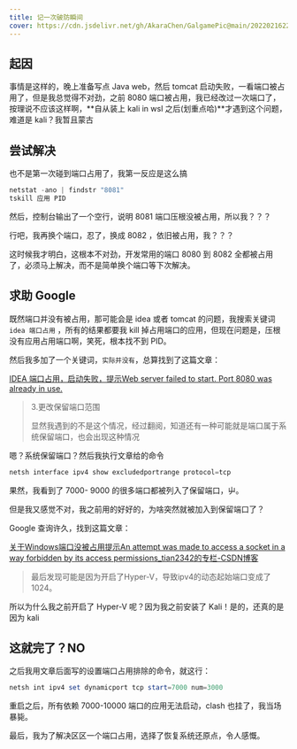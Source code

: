 ```yaml
---
title: 记一次破防瞬间
cover: https://cdn.jsdelivr.net/gh/AkaraChen/GalgamePic@main/20220216222509.png
---
```


## 起因

事情是这样的，晚上准备写点 Java web，然后 tomcat 启动失败，一看端口被占用了，但是我总觉得不对劲，之前 8080 端口被占用，我已经改过一次端口了，按理说不应该这样啊，**自从装上 kali in wsl 之后(划重点哈)**才遇到这个问题，难道是 kali？我暂且蒙古

## 尝试解决

也不是第一次碰到端口占用了，我第一反应是这么搞

```powershell
netstat -ano | findstr "8081"
tskill 应用 PID
```

然后，控制台输出了一个空行，说明 8081 端口压根没被占用，所以我？？？

行吧，我再换个端口，忍了，换成 8082 ，依旧被占用，我？？？

这时候我才明白，这根本不对劲，开发常用的端口 8080 到 8082 全都被占用了，必须马上解决，而不是简单换个端口等下次解决。

## 求助 Google

既然端口并没有被占用，那可能会是 idea 或者 tomcat 的问题，我搜索关键词 `idea 端口占用` ，所有的结果都要我 kill 掉占用端口的应用，但现在问题是，压根没有应用占用端口啊，笑死，根本找不到 PID。

然后我多加了一个关键词，`实际并没有`，总算找到了这篇文章：

[IDEA 端口占用，启动失败，提示Web server failed to start. Port 8080 was already in use.](https://www.cnblogs.com/mayhot/p/15156426.html)

> 3.更改保留端口范围
> 
> 显然我遇到的不是这个情况，经过翻阅，知道还有一种可能就是端口属于系统保留端口，也会出现这种情况

嗯？系统保留端口？然后我执行文章给的命令

```powershell
netsh interface ipv4 show excludedportrange protocol=tcp
```

果然，我看到了 7000- 9000 的很多端口都被列入了保留端口，屮。

但是我又感觉不对，我之前用的好好的，为啥突然就被加入到保留端口了？

Google 查询许久，找到这篇文章：

[关于Windows端口没被占用提示An attempt was made to access a socket in a way forbidden by its access permissions_tian2342的专栏-CSDN博客](https://blog.csdn.net/tian2342/article/details/108934646)

> 最后发现可能是因为开启了Hyper-V，导致ipv4的动态起始端口变成了1024。

所以为什么我之前开启了 Hyper-V 呢？因为我之前安装了 Kali！是的，还真的是因为 kali

## 这就完了？NO

之后我用文章后面写的设置端口占用排除的命令，就这行：

```powershell
netsh int ipv4 set dynamicport tcp start=7000 num=3000
```

重启之后，所有依赖 7000-10000 端口的应用无法启动，clash 也挂了，我当场暴毙。

最后，我为了解决区区一个端口占用，选择了恢复系统还原点，令人感慨。
